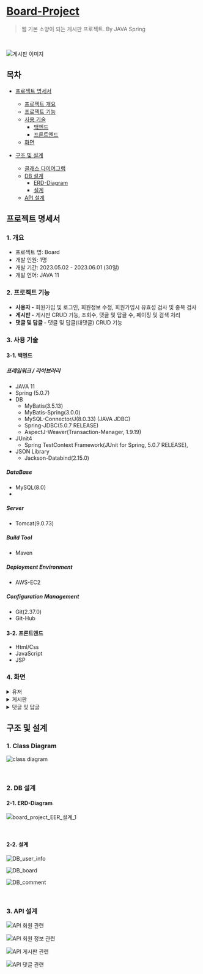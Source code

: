 # [Board-Project](http://3.36.100.52:8080/board/)
> 웹 기본 소양이 되는 게시판 프로젝트. By JAVA Spring
<br/>

![게시판 이미지](https://github.com/jeonhyoungmin/board_project/assets/109570394/3795a82d-c1bb-426f-afe6-4fae0864db6d)

## 목차
- [프로젝트 명세서](#프로젝트-명세서)
  - [프로젝트 개요](#1-개요)
  - [프로젝트 기능](#2-프로젝트-기능)
  - [사용 기술](#3-사용-기술)
    - [백엔드](#3-1-백엔드)
    - [프론트엔드](#3-2-프론트엔드)
  - [화면](#4-화면)

- [구조 및 설계](#구조-및-설계)
  - [클래스 다이어그램](#1-class-diagram)
  - [DB 설계](#2-db-설계)
    - [ERD-Diagram](#2-1-erd-diagram)
    - [설계](#2-2-설계)
  - [API 설계](#3-api-설계)

## 프로젝트 명세서
### 1. 개요
- 프로젝트 명: Board
- 개발 인원: 1명
- 개발 기간: 2023.05.02 - 2023.06.01 (30일)
- 개발 언어: JAVA 11

### 2. 프로젝트 기능
- **사용자 -** 회원가입 및 로그인, 회원정보 수정, 회원가입시 유효성 검사 및 중복 검사
- **게시판 -** 게시판 CRUD 기능, 조회수, 댓글 및 답글 수, 페이징 및 검색 처리
- **댓글 및 답글 -** 댓글 및 답글(대댓글) CRUD 기능

### 3. 사용 기술
#### 3-1. 백엔드

##### 프레임워크 / 라이브러리
- JAVA 11
- Spring (5.0.7)
- DB
  - MyBatis(3.5.13)
  - MyBatis-Spring(3.0.0)
  - MySQL-Connector/J(8.0.33) (JAVA JDBC)
  - Spring-JDBC(5.0.7 RELEASE)
  - AspectJ-Weaver(Transaction-Manager, 1.9.19)
- JUnit4
    - Spring TestContext Framework(JUnit for Spring, 5.0.7 RELEASE),
- JSON Library
    - Jackson-Databind(2.15.0)

##### DataBase
- MySQL(8.0)
- 
##### Server
- Tomcat(9.0.73)

##### Build Tool
- Maven

##### Deployment Environment
- AWS-EC2

##### Configuration Management
- Git(2.37.0)
- Git-Hub

#### 3-2. 프론트엔드
- Html/Css
- JavaScript
- JSP

### 4. 화면
<details>
<summary>유저</summary>
  
  </br>
  
  **1. 로그인 화면**
  ![로그인 페이지](https://github.com/jeonhyoungmin/board_project/assets/109570394/59cb875b-b5f6-413a-9f86-6687965f4759)
  
  **2. 회원가입 화면**
  ![회원가입1](https://github.com/jeonhyoungmin/board_project/assets/109570394/c95f7d30-8f5e-4964-9ddc-cef58c1671e3)
  ![회원가입2](https://github.com/jeonhyoungmin/board_project/assets/109570394/d3f622aa-eda5-4487-bb8f-9f279cb1e9ea)
  
  **3. 회원 정보 및 비밀번호 수정 화면**
  ![마이페이지](https://github.com/jeonhyoungmin/board_project/assets/109570394/e4334a56-e313-4b05-8c2b-fabd1ea419de)

</details>

<details>
<summary>게시판</summary>
  
  </br>
  
  **1. 게시판 메인 화면**
  ![게시판 메인](https://github.com/jeonhyoungmin/board_project/assets/109570394/5e6cc226-1651-4812-baf0-d8b04366144d)

  **2. 새 게시글 작성 화면**
  ![새 글 작성](https://github.com/jeonhyoungmin/board_project/assets/109570394/dea1b655-507d-40b5-9d9c-0827eef647fc)

  **3. 게시글 수정 및 삭제 화면**
  ![게시글 수정 및 삭제 화면](https://github.com/jeonhyoungmin/board_project/assets/109570394/8f2ed17b-ac03-48cf-893a-3e099c77358b)

</details>

<details>
<summary>댓글 및 답글</summary>
  
  </br>
  
  **1. 댓글 및 답글 화면**
  ![댓글 및 답글](https://github.com/jeonhyoungmin/board_project/assets/109570394/52bc7160-0747-4cd4-93a8-ae98e1225b29)
  
  **2. 댓글 및 답글 작성 화면**
  ![새 댓글 작성](https://github.com/jeonhyoungmin/board_project/assets/109570394/49619880-92d6-479a-82e3-a21f18ba9f1e)

  **3. 댓글 및 답글 수정 및 삭제 화면**
  ![댓글 수정 및 삭제](https://github.com/jeonhyoungmin/board_project/assets/109570394/d9a3df4c-b187-4bf7-aa0c-4887e3ff0a1d)

</details>

## 구조 및 설계
### 1. Class Diagram
  ![class diagram](https://github.com/jeonhyoungmin/board_project/assets/109570394/b9997f9a-bb99-44fd-8378-ba10e536b17c)
  
</br>
  
### 2. DB 설계
#### 2-1. ERD-Diagram
![board_project_EER_설계_1](https://github.com/jeonhyoungmin/board_project/assets/109570394/cd5befd1-e6d8-4dd0-a936-752765fb584f)

</br>

#### 2-2. 설계
![DB_user_info](https://github.com/jeonhyoungmin/board_project/assets/109570394/1000b799-831a-452b-84df-13c339e45901)

![DB_board](https://github.com/jeonhyoungmin/board_project/assets/109570394/834e0889-bd33-4bed-baa1-2d53ca17169f)

![DB_comment](https://github.com/jeonhyoungmin/board_project/assets/109570394/1586835f-0d6f-4251-b35b-fc6d1ad1edfa)

</br>

### 3. API 설계
![API 회원 관련](https://github.com/jeonhyoungmin/board_project/assets/109570394/f8f36b15-b94b-4758-9f22-b9f83617bc0c)

![API 회원 정보 관련](https://github.com/jeonhyoungmin/board_project/assets/109570394/c1e680d8-fb77-4e0c-817b-1bc366ebf44c)

![API 게시판 관련](https://github.com/jeonhyoungmin/board_project/assets/109570394/81da13c7-069c-4580-8db8-f531126b72f5)

![API 댓글 관련](https://github.com/jeonhyoungmin/board_project/assets/109570394/c942a4c8-3278-456e-84e6-35391864d29e)
